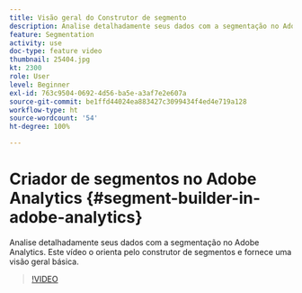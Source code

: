 ```yaml
---
title: Visão geral do Construtor de segmento
description: Analise detalhadamente seus dados com a segmentação no Adobe Analytics. Este vídeo o orienta pelo construtor de segmentos e fornece uma visão geral básica.
feature: Segmentation
activity: use
doc-type: feature video
thumbnail: 25404.jpg
kt: 2300
role: User
level: Beginner
exl-id: 763c9504-0692-4d56-ba5e-a3af7e2e607a
source-git-commit: be1ffd44024ea883427c3099434f4ed4e719a128
workflow-type: ht
source-wordcount: '54'
ht-degree: 100%

---
```


# Criador de segmentos no Adobe Analytics {#segment-builder-in-adobe-analytics}

Analise detalhadamente seus dados com a segmentação no Adobe Analytics. Este vídeo o orienta pelo construtor de segmentos e fornece uma visão geral básica.

>[!VIDEO](https://video.tv.adobe.com/v/25404/?quality=12)

